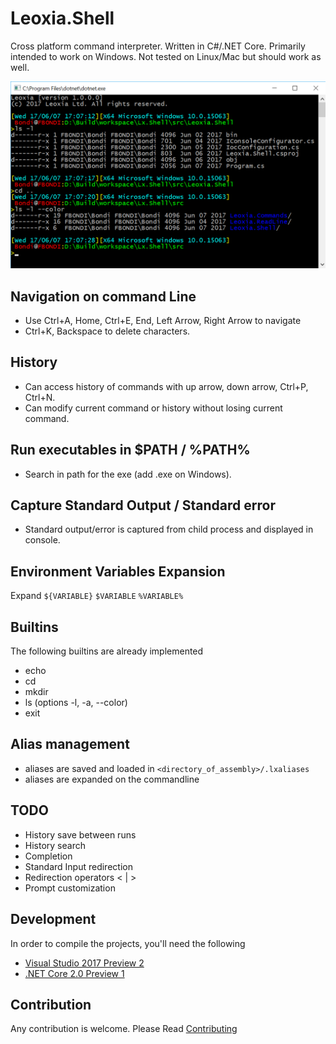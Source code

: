 # Leoxia.Shell
Cross platform command interpreter. Written in C#/.NET Core.
Primarily intended to work on Windows.
Not tested on Linux/Mac but should work as well.

<img src="images/lxsh.png" />

## Navigation on command Line

- Use Ctrl+A, Home, Ctrl+E, End, Left Arrow, Right Arrow to navigate
- Ctrl+K, Backspace to delete characters.

## History

- Can access history of commands with up arrow, down arrow, Ctrl+P, Ctrl+N.
- Can modify current command or history without losing current command.

## Run executables in $PATH / %PATH%

- Search in path for the exe (add .exe on Windows).

## Capture Standard Output / Standard error

- Standard output/error is captured from child process and displayed in console.

## Environment Variables Expansion

Expand `${VARIABLE}` `$VARIABLE` `%VARIABLE%`

## Builtins

The following builtins are already implemented

- echo
- cd 
- mkdir
- ls (options -l, -a, --color)
- exit

## Alias management

- aliases are saved and loaded in `<directory_of_assembly>/.lxaliases`
- aliases are expanded on the commandline

## TODO

- History save between runs
- History search 
- Completion
- Standard Input redirection
- Redirection operators < | > 
- Prompt customization

## Development

In order to compile the projects, you'll need the following

- [Visual Studio 2017 Preview 2](https://www.visualstudio.com/vs/preview/)
- [.NET Core 2.0 Preview 1](https://www.microsoft.com/net/core/preview#windowscmd)

## Contribution

Any contribution is welcome. Please Read [Contributing](CONTRIBUTING.md)
